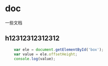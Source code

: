 # doc
一些文档
## h12312312312312

```javascript     
    var ele = document.getElementById('box');
    var value = ele.offsetHeight;
    console.log(value);
```
